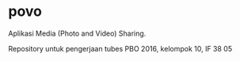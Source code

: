 # povo
Aplikasi Media (Photo and Video) Sharing.

Repository untuk pengerjaan tubes PBO 2016, kelompok 10, IF 38 05
